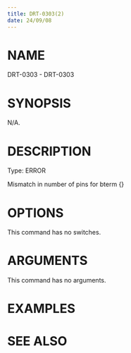 ```yaml
---
title: DRT-0303(2)
date: 24/09/08
---
```


# NAME

DRT-0303 - DRT-0303

# SYNOPSIS

N/A.

# DESCRIPTION

Type: ERROR

Mismatch in number of pins for bterm {}

# OPTIONS

This command has no switches.

# ARGUMENTS

This command has no arguments.

# EXAMPLES

# SEE ALSO
